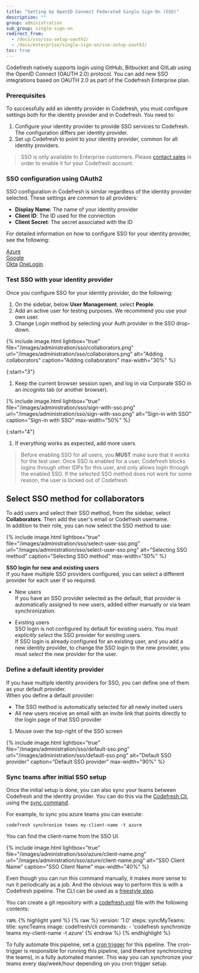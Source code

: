 ```yaml
---
title: "Setting Up OpenID Connect Federated Single Sign-On (SSO)"
description: ""
group: administration
sub_group: single-sign-on
redirect_from:
  - /docs/sso/sso-setup-oauth2/
  - /docs/enterprise/single-sign-on/sso-setup-oauth2/
toc: true
---
```


Codefresh natively supports login using GitHub, Bitbucket and GitLab using the OpenID Connect (OAUTH 2.0) protocol. You can add new SSO integrations based on OAUTH 2.0 as part of the Codefresh Enterprise plan.

  
### Prerequisites

To successfully add an identity provider in Codefresh, you must configure settings both for the identity provider and in Codefresh.
You need to:

1. Configure your identity provider to provide SSO services to Codefresh. The configuration differs per identity provider.
1. Set up Codefresh to point to your identity provider, common for all identity providers.

> SSO is only available to Enterprise customers. Please [contact sales](https://codefresh.io/contact-sales/) in order to enable it for your Codefresh account.

### SSO configuration using OAuth2

SSO configuration in Codefresh is similar regardless of the identity provider selected. These settings are common to all providers:

* **Display Name**: The name of your identity provider 
* **Client ID**: The ID used for the connection
* **Client Secret**: The secret associated with the ID

For detailed information on how to configure SSO for your identity provider, see the following: 

[Azure]({{site.baseurl}}/docs/administration/single-sign-on/sso-azure/)  
[Google]({{site.baseurl}}/docs/administration/single-sign-on/sso-google/)  
[Okta]({{site.baseurl}}/docs/administration/single-sign-on/sso-okta/)
[OneLogin]({{site.baseurl}}/docs/administration/single-sign-on/sso-onelogin/).


### Test SSO with your identity provider

Once you configure SSO for your identity provider, do the following:
1. On the sidebar, below **User Management**, select **People**.
1. Add an active user for testing purposes. We recommend you use your own user.
1. Change Login method by selecting your Auth provider in the SSO drop-down.
   
  {% include image.html 
lightbox="true" 
file="/images/administration/sso/collaborators.png" 
url="/images/administration/sso/collaborators.png"
alt="Adding collaborators"
caption="Adding collaborators"
max-width="30%"
%}

{:start="3"}
1. Keep the current browser session open, and log in via Corporate SSO in an incognito tab (or another browser).
    
  {% include image.html 
lightbox="true" 
file="/images/administration/sso/sign-with-sso.png" 
url="/images/administration/sso/sign-with-sso.png"
alt="Sign-in with SSO"
caption="Sign-in with SSO"
max-width="50%"
%}

{:start="4"}
1. If everything works as expected, add more users.

>Before enabling SSO for all users, you **MUST** make sure that it works for the test user. Once SSO is enabled for a user, Codefresh blocks logins through other IDPs for this user, and only allows login through the enabled SSO. If the selected SSO method does not work for some reason, the user is locked out of Codefresh.


## Select SSO method for collaborators

To add users and select their SSO method, from the sidebar, select **Collaborators**. Then add the user's email or Codefresh username.   
In addition to their role, you can now select the SSO method to use:

  {% include image.html 
lightbox="true" 
file="/images/administration/sso/select-user-sso.png" 
url="/images/administration/sso/select-user-sso.png"
alt="Selecting SSO method"
caption="Selecting SSO method"
max-width="50%"
%}

**SSO login for new and existing users**  
If you have multiple SSO providers configured, you can select a different provider for each user if so required.  

* New users   
  If you have an SSO provider selected as the default, that provider is automatically assigned to new users, added either manually or via team synchronization.  

* Existing users  
  SSO login is not configured by default for existing users. You must _explicitly select_ the SSO provider for existing users.  
  If SSO login is already configured for an existing user, and you add a new identity provider, to change the SSO login to the new provider, you must _select_ the new provider for the user. 


### Define a default identity provider

If you have multiple identity providers for SSO, you can define one of them as your default provider.  
When you define a default provider:
* The SSO method is automatically selected for all newly invited users
* All new users receive an email with an invite link that points directly to the login page of that SSO provider


1. Mouse over the top-right of the SSO screen

 {% include image.html 
lightbox="true" 
file="/images/administration/sso/default-sso.png" 
url="/images/administration/sso/default-sso.png"
alt="Default SSO provider"
caption="Default SSO provider"
max-width="90%"
%}

### Sync teams after initial SSO setup

Once the initial setup is done, you can also sync your teams between Codefresh and the identity provider.
You can do this via the [Codefresh Cli](https://codefresh-io.github.io/cli/), using the [sync command](https://codefresh-io.github.io/cli/teams/synchronize-teams/).

For example, to sync you azure teams you can execute:

```
codefresh synchronize teams my-client-name -t azure

```

You can find the client-name from the SSO UI.

{% include image.html 
lightbox="true" 
file="/images/administration/sso/azure/client-name.png" 
url="/images/administration/sso/azure/client-name.png"
alt="SSO Client Name"
caption="SSO Client Name"
max-width="40%"
%}

Even though you can run this command manually, it makes more sense to run it periodically as a job. And the obvious
way to perform this is with a Codefresh pipeline. The CLI can be used as a [freestyle step]({{site.baseurl}}/docs/codefresh-yaml/steps/freestyle/).

You can create a git repository with a [codefresh.yml]({{site.baseurl}}/docs/codefresh-yaml/what-is-the-codefresh-yaml/) file with the following contents:

`YAML`
{% highlight yaml %}
{% raw %}
version: '1.0'
steps:
  syncMyTeams:
    title: syncTeams
    image: codefresh/cli
    commands:
      - 'codefresh synchronize teams my-client-name -t azure'
{% endraw %}
{% endhighlight %}

To fully automate this pipeline, set a [cron trigger]({{site.baseurl}}/docs/configure-ci-cd-pipeline/triggers/cron-triggers/) for this pipeline. The cron-trigger is responsible for running this pipeline, (and therefore synchronizing the teams), in a fully automated manner. 
This way you can synchronize your teams every day/week/hour depending on you cron trigger setup.

